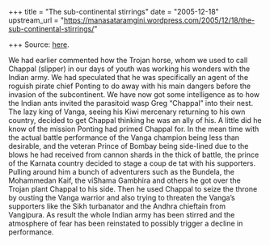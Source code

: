 +++
title = "The sub-continental stirrings"
date = "2005-12-18"
upstream_url = "https://manasataramgini.wordpress.com/2005/12/18/the-sub-continental-stirrings/"

+++
Source: [here](https://manasataramgini.wordpress.com/2005/12/18/the-sub-continental-stirrings/).

We had earlier commented how the Trojan horse, whom we used to call
Chappal (slipper) in our days of youth was working his wonders with the
Indian army. We had speculated that he was specifically an agent of the
roguish pirate chief Ponting to do away with his main dangers before the
invasion of the subcontinent. We have now got some intelligence as to
how the Indian ants invited the parasitoid wasp Greg “Chappal” into
their nest. The lazy king of Vanga, seeing his Kiwi mercenary returning
to his own country, decided to get Chappal thinking he was an ally of
his. A little did he know of the mission Ponting had primed Chappal for.
In the mean time with the actual battle performance of the Vanga
champion being less than desirable, and the veteran Prince of Bombay
being side-lined due to the blows he had received from cannon shards in
the thick of battle, the prince of the Karnata country decided to stage
a coup de tat with his supporters. Pulling around him a bunch of
adventurers such as the Bundela, the Mohammedan Kaif, the viShama
Gambhira and others he got over the Trojan plant Chappal to his side.
Then he used Chappal to seize the throne by ousting the Vanga warrior
and also trying to threaten the Vanga’s supporters like the Sikh
turbanator and the Andhra chieftain from Vangipura. As result the whole
Indian army has been stirred and the atmosphere of fear has been
reinstated to possibly trigger a decline in performance.


